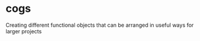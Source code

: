 cogs
====

Creating different functional objects that can be arranged in useful ways for larger projects
